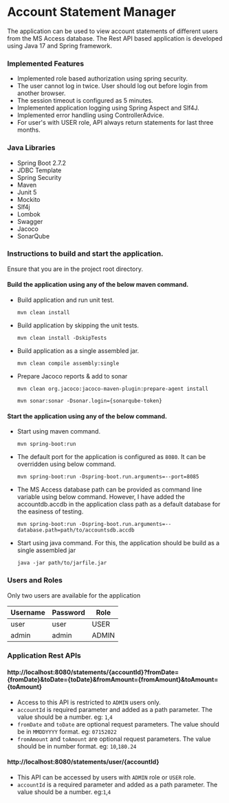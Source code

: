 # Account Statement Manager

The application can be used to view account statements of different users from the MS Access database. The Rest API 
based application is developed using Java 17 and Spring framework. 

### Implemented Features
* Implemented role based authorization using spring security.
* The user cannot log in twice. User should log out before login from another browser.
* The session timeout is configured as 5 minutes.
* Implemented application logging using Spring Aspect and Slf4J.
* Implemented error handling using ControllerAdvice.
* For user's with USER role, API always return statements for last three months.

### Java Libraries 
* Spring Boot 2.7.2
* JDBC Template
* Spring Security
* Maven
* Junit 5
* Mockito
* Slf4j
* Lombok
* Swagger
* Jacoco
* SonarQube

### Instructions to build and start the application.
Ensure that you are in the project root directory.
#### Build the application using any of the below maven command.

* Build application and run unit test.

  `mvn clean install`
* Build application by skipping the unit tests.

  `mvn clean install -DskipTests`
* Build application as a single assembled jar.

  `mvn clean compile assembly:single`
* Prepare Jacoco reports & add to sonar

  `mvn clean org.jacoco:jacoco-maven-plugin:prepare-agent install`

  `mvn sonar:sonar -Dsonar.login={sonarqube-token}`

#### Start the application using any of the below command.
* Start using maven command.

  `mvn spring-boot:run`

* The default port for the application is configured as `8080`. It can be overridden using below command.

  `mvn spring-boot:run -Dspring-boot.run.arguments=--port=8085`

* The MS Access database path can be provided as command line variable using below command. 
However, I have added the accountdb.accdb in the application class path as a default database for the easiness of testing.

  `mvn spring-boot:run -Dspring-boot.run.arguments=--database.path=path/to/accountsdb.accdb`

* Start using java command. For this, the application should be build as a single assembled jar 

  `java -jar path/to/jarfile.jar`

### Users and Roles
Only two users are available for the application

| Username | Password | Role  |
|----------|----------|-------|
| user     | user     | USER  |
| admin    | admin    | ADMIN |
### Application Rest APIs
#### http://localhost:8080/statements/{accountId}?fromDate={fromDate}&toDate={toDate}&fromAmount={fromAmount}&toAmount={toAmount}
* Access to this API is restricted to `ADMIN` users only.
* `accountId` is required parameter and added as a path parameter. The value should be a number. eg: `1`,`4`
* `fromDate` and `toDate` are optional request parameters. The value should be in `MMDDYYYY` format. eg: `07152022`
* `fromAmount` and `toAmount` are optional request parameters. The value should be in number format. eg: `10`,`180.24`

#### http://localhost:8080/statements/user/{accountId}
* This API can be accessed by users with `ADMIN` role or `USER` role.
* `accountId` is a required parameter and added as a path parameter. The value should be a number. eg:`1`,`4`

